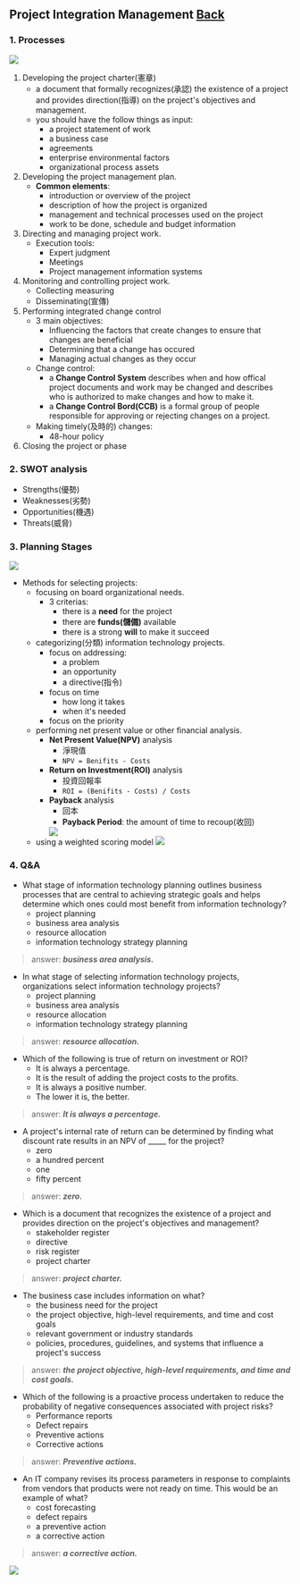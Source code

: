 ## Project Integration Management	[Back](./../projectManagement.md)

### 1. Processes

<img src="./processes.png">

1. Developing the project charter(憲章)
    - a document that formally recognizes(承認) the existence of a project and provides direction(指導) on the project's objectives and management.
    - you should have the follow things as input:
        - a project statement of work
        - a business case
        - agreements
        - enterprise environmental factors
        - organizational process assets
2. Developing the project management plan.
    - **Common elements**:
        - introduction or overview of the project
        - description of how the project is organized
        - management and technical processes used on the project
        - work to be done, schedule and budget information
3. Directing and managing project work.
    - Execution tools:
        - Expert judgment
        - Meetings
        - Project management information systems
4. Monitoring and controlling project work.
    - Collecting measuring
    - Disseminating(宣傳)
5. Performing integrated change control
    - 3 main objectives:
        - Influencing the factors that create changes to ensure that changes are beneficial
        - Determining that a change has occured
        - Managing actual changes as they occur
    - Change control:
        - a **Change Control System** describes when and how offical project documents and work may be changed and describes who is authorized to make changes and how to make it.
        - a **Change Control Bord(CCB)** is a formal group of people responsible for approving or rejecting changes on a project.
    - Making timely(及時的) changes:
        - 48-hour policy
6. Closing the project or phase

### 2. SWOT analysis

- Strengths(優勢)
- Weaknesses(劣勢)
- Opportunities(機遇)
- Threats(威脅)

### 3. Planning Stages

<img src="./planning_stages.png">

- Methods for selecting projects:
    - focusing on board organizational needs.
        - 3 criterias:
            - there is a **need** for the project
            - there are **funds(儲備)** available
            - there is a strong **will** to make it succeed
    - categorizing(分類) information technology projects.
        - focus on addressing:
            - a problem
            - an opportunity
            - a directive(指令)
        - focus on time
            - how long it takes
            - when it's needed
        - focus on the priority
    - performing net present value or other financial analysis.
        - **Net Present Value(NPV)** analysis
            - 淨現值
            - `NPV = Benifits - Costs`
        - **Return on Investment(ROI)** analysis
            - 投資回報率
            - `ROI = (Benifits - Costs) / Costs`
        - **Payback** analysis
            - 回本
            - **Payback Period**: the amount of time to recoup(收回)
            <img src="./payback_period.png">
    - using a weighted scoring model <img src="./weighted_scoring_model.png">

### 4. Q&A

- What stage of information technology planning outlines business processes that are central to achieving strategic goals and helps determine which ones could most benefit from information technology?
    - project planning
    - business area analysis
    - resource allocation
    - information technology strategy planning
    
> answer: <strong>*business area analysis.*</strong>

- In what stage of selecting information technology projects, organizations select information technology projects?
    - project planning
    - business area analysis
    - resource allocation
    - information technology strategy planning
    
> answer: <strong>*resource allocation.*</strong>

- Which of the following is true of return on investment or ROI?
    - It is always a percentage.
    - It is the result of adding the project costs to the profits.
    - It is always a positive number.
    - The lower it is, the better.
    
> answer: <strong>*It is always a percentage.*</strong>

- A project's internal rate of return can be determined by finding what discount rate results in an NPV of _____ for the project?
    - zero
    - a hundred percent
    - one
    - fifty percent

> answer: <strong>*zero.*</strong>

- Which is a document that recognizes the existence of a project and provides direction on the project's objectives and management?
    - stakeholder register
    - directive
    - risk register
    - project charter
    
> answer: <strong>*project charter.*</strong>

- The business case includes information on what?
    - the business need for the project
    - the project objective, high-level requirements, and time and cost goals
    - relevant government or industry standards
    - policies, procedures, guidelines, and systems that influence a project's success

> answer: <strong>*the project objective, high-level requirements, and time and cost goals.*</strong>

- Which of the following is a proactive process undertaken to reduce the probability of negative consequences associated with project risks?
    - Performance reports
    - Defect repairs
    - Preventive actions
    - Corrective actions

> answer: <strong>*Preventive actions.*</strong>

- An IT company revises its process parameters in response to complaints from vendors that products were not ready on time. This would be an example of what?
    - cost forecasting
    - defect repairs
    - a preventive action
    - a corrective action

> answer: <strong>*a corrective action.*</strong>

<a href="http://aleen42.github.io/" target="_blank" ><img src="./../../pic/tail.gif"></a>
